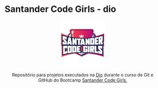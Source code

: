 # Santander Code Girls - dio

<p align="center">

<img src="./src/logo-bootcamp.png" alt="logo do bootcamp Santander Code Girls" height="150px" width="150px" >

<p align="center">
Repositório para projetos executados na <a href="https://www.dio.me/">Dio</a> durante o curso de Git e GitHub do Bootcamp <a href="https://web.dio.me/track/santander-code-girls">Santander Code Girls.</a>
</p>
